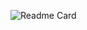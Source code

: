 ![Readme Card](https://github-readme-stats.vercel.app/api/pin/?username=soygab&repo=websitelinks&cache_seconds=86400&theme=midnight-purple)
